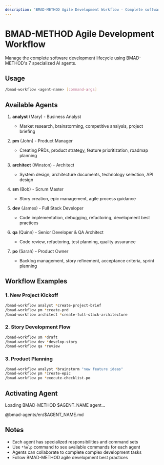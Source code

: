 ```yaml
---
description: 'BMAD-METHOD Agile Development Workflow - Complete software development lifecycle management using 7 specialized AI agents'
---
```


# BMAD-METHOD Agile Development Workflow

Manage the complete software development lifecycle using BMAD-METHOD's 7 specialized AI agents.

## Usage

```bash
/bmad-workflow <agent-name> [command-args]
```

## Available Agents

1. **analyst** (Mary) - Business Analyst
   - Market research, brainstorming, competitive analysis, project briefing

2. **pm** (John) - Product Manager
   - Creating PRDs, product strategy, feature prioritization, roadmap planning

3. **architect** (Winston) - Architect
   - System design, architecture documents, technology selection, API design

4. **sm** (Bob) - Scrum Master
   - Story creation, epic management, agile process guidance

5. **dev** (James) - Full Stack Developer
   - Code implementation, debugging, refactoring, development best practices

6. **qa** (Quinn) - Senior Developer & QA Architect
   - Code review, refactoring, test planning, quality assurance

7. **po** (Sarah) - Product Owner
   - Backlog management, story refinement, acceptance criteria, sprint planning

## Workflow Examples

### 1. New Project Kickoff
```bash
/bmad-workflow analyst *create-project-brief
/bmad-workflow pm *create-prd
/bmad-workflow architect *create-full-stack-architecture
```

### 2. Story Development Flow
```bash
/bmad-workflow sm *draft
/bmad-workflow dev *develop-story
/bmad-workflow qa *review
```

### 3. Product Planning
```bash
/bmad-workflow analyst *brainstorm "new feature ideas"
/bmad-workflow pm *create-epic
/bmad-workflow po *execute-checklist-po
```

## Activating Agent

Loading BMAD-METHOD $AGENT_NAME agent...

@bmad-agents/en/$AGENT_NAME.md

## Notes

- Each agent has specialized responsibilities and command sets
- Use `*help` command to see available commands for each agent
- Agents can collaborate to complete complex development tasks
- Follow BMAD-METHOD agile development best practices